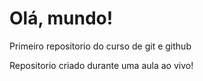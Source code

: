 # Olá, mundo!
 Primeiro repositorio do curso de git e github

 Repositorio criado durante uma aula ao vivo!